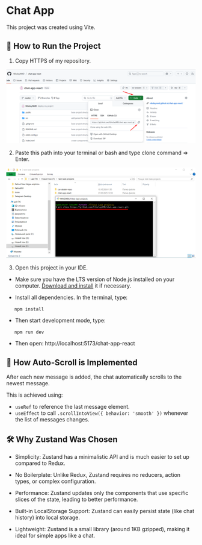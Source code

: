 # Chat App

This project was created using Vite.

## 🚀 How to Run the Project

1. Copy HTTPS of my repository.

![Step 1](./src/assets/step_1.png)

2. Paste this path into your terminal or bash and type clone command => Enter.

![Step 2](./src/assets/step_2.png)

3. Open this project in your IDE.

- Make sure you have the LTS version of Node.js installed on your computer. [Download and install](https://nodejs.org/en/) it if necessary.

- Install all dependencies. In the terminal, type:

```
   npm install
```

- Then start development mode, type:

```
   npm run dev
```

- Then open: http://localhost:5173/chat-app-react

## 💬 How Auto-Scroll is Implemented

After each new message is added, the chat automatically scrolls to the newest message.

This is achieved using:

- `useRef` to reference the last message element.
- `useEffect` to call `.scrollIntoView({ behavior: 'smooth' })` whenever the list of messages changes.

## 🛠 Why Zustand Was Chosen

- Simplicity: Zustand has a minimalistic API and is much easier to set up compared to Redux.

- No Boilerplate: Unlike Redux, Zustand requires no reducers, action types, or complex configuration.

- Performance: Zustand updates only the components that use specific slices of the state, leading to better performance.

- Built-in LocalStorage Support: Zustand can easily persist state (like chat history) into local storage.

- Lightweight: Zustand is a small library (around 1KB gzipped), making it ideal for simple apps like a chat.
